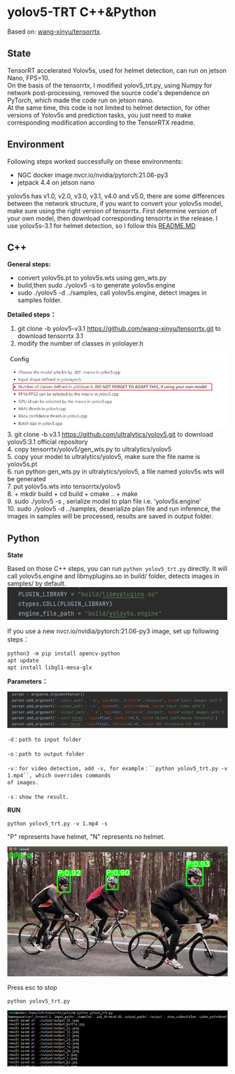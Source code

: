 # yolov5-TRT C++&Python

Based on: [wang-xinyu/tensorrtx](https://github.com/wang-xinyu/tensorrtx).     
## State
TensorRT accelerated Yolov5s, used for helmet detection, can run on jetson Nano, FPS=10.    
On the basis of the tensorrtx, I modified yolov5_trt.py, using Numpy for network post-processing, 
removed the source code's dependence on PyTorch, which made the code run on jetson nano.        
At the same time, this code is not limited to helmet detection, for other versions of Yolov5s and 
prediction tasks, you just need to make corresponding modification according to the TensorRTX readme.
## Environment
Following steps worked successfully on these environments:  
+ NGC docker image:nvcr.io/nvidia/pytorch:21.06-py3   
+ jetpack 4.4 on jetson nano

yolov5s has v1.0, v2.0, v3.0, v3.1, v4.0 and v5.0, there are some differences between the network structure, if you want to
convert your yolov5s model, make sure using the right version of tensorrtx.
First determine version of your own model, then download corresponding tensorrtx in the release.
I use yolov5s-3.1 for helmet detection, so I follow this [README.MD](https://github.com/wang-xinyu/tensorrtx/tree/yolov5-v3.1/yolov5)

## C++

**General steps:**

+ convert yolov5s.pt to yolov5s.wts using gen_wts.py 
+ build,then sudo ./yolov5 -s to generate yolov5s.engine
+ sudo ./yolov5 -d  ../samples, call yolov5s.engine, detect images in samples folder.

**Detailed steps：**
1. git clone -b yolov5-v3.1 https://github.com/wang-xinyu/tensorrtx.git to download tensorrtx 3.1
2. modify the number of classes in yololayer.h

 ![image-20210803093416144](images/image1.png)      
3. git clone -b v3.1 https://github.com/ultralytics/yolov5.git to download yolov5:3.1 official repository       
4. copy tensorrtx/yolov5/gen_wts.py to ultralytics/yolov5       
5. copy your model to ultralytics/yolov5, make sure the file name is yolov5s.pt     
6. run python gen_wts.py in ultralytics/yolov5, a file named yolov5s.wts will be generated      
7. put yolov5s.wts into tensorrtx/yolov5        
8. + mkdir build
    + cd build
    + cmake ..
    + make      
9. sudo ./yolov5 -s , serialize model to plan file i.e. 'yolov5s.engine'        
10. sudo ./yolov5 -d ../samples, deserialize plan file and run inference, the images in samples will be processed,
 results are saved in output folder.

## Python

**State**

Based on those C++ steps, you can run ``python yolov5_trt.py`` directly. It will call yolov5s.engine and libmyplugins.so
in build/ folder, detects images in samples/ by default.     
![image-20210804111258610](images/image-20210804111258610.png)

If you use a new nvcr.io/nvidia/pytorch:21.06-py3 image, set up following steps：
```
python3 -m pip install opencv-python
apt update
apt install libgl1-mesa-glx
```

**Parameters：**

![image-20210804111639065](images/image-20210804111639065.png)
```
-d：path to input folder

-o：path to output folder

-v：for video detection, add -v, for example：``python yolov5_trt.py -v 1.mp4``, which overrides commands
of images.

-s：show the result.
```
**RUN**
```
python yolov5_trt.py -v 1.mp4 -s  
```
"P" represents have helmet, "N" represents no helmet.

  ![result.png](images/result.png)
  
  Press esc to stop
```
python yolov5_trt.py
```
  ![image-20210804160817107](images/image-20210804160817107.png)

